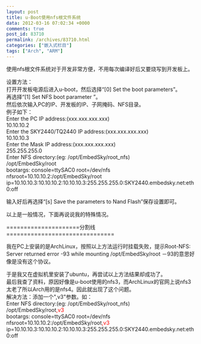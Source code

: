 ```yaml
---
layout: post
title: u-Boot使用nfs根文件系统
data: 2012-03-16 07:02:34 +0000
comments: true
post_id: 83710
permalink: /archives/83710.html
categories: ["嵌入式栏目"]
tags: ["Arch", "ARM"]
---
```


使用nfs根文件系统对于开发非常方便，不用每次编译好后又要烧写到开发板上。

设置方法：  
打开开发板电源后进入u-boot，然后选择“[0] Set the boot parameters”。  
再选择“[1] Set NFS boot parameter ”。  
然后依次输入PC的IP、开发板的IP、子网掩码、NFS目录。  
例子如下：  
Enter the PC IP address:(xxx.xxx.xxx.xxx)  
10.10.10.2  
Enter the SKY2440/TQ2440 IP address:(xxx.xxx.xxx.xxx)  
10.10.10.3  
Enter the Mask IP address:(xxx.xxx.xxx.xxx)  
255.255.255.0  
Enter NFS directory:(eg: /opt/EmbedSky/root_nfs)  
/opt/EmbedSky/root  
bootargs: console=ttySAC0 root=/dev/nfs nfsroot=10.10.10.2:/opt/EmbedSky/root ip=10.10.10.3:10.10.10.2:10.10.10.3:255.255.255.0:SKY2440.embedsky.net:eth0:off

输入好后再选择“[s] Save the parameters to Nand Flash”保存设置即可。

以上是一般情况，下面再说说我的特殊情况。

=====================分割线===============================  

我在PC上安装的是ArchLinux，按照以上方法运行时挂载失败，提示Root-NFS: Server returned error -93 while mounting /opt/EmbedSky/root
－93的意思好像是没有这个协议。

于是我又在虚拟机里安装了ubuntu，再尝试以上方法结果却成功了。  
最后我查了资料，原因好像是u-boot使用的nfs3，而ArchLinux的官网上说nfs3太老了所以Arch用的是nfs4。因此就出现了这个问题。  
解决方法：添加一个",v3"参数。如：  
Enter NFS directory:(eg: /opt/EmbedSky/root_nfs)  
/opt/EmbedSky/root<span style="color: #ff0000;">,v3</span>  
bootargs: console=ttySAC0 root=/dev/nfs nfsroot=10.10.10.2:/opt/EmbedSky/root<span style="color: #ff0000;">,v3</span> ip=10.10.10.3:10.10.10.2:10.10.10.3:255.255.255.0:SKY2440.embedsky.net:eth0:off
